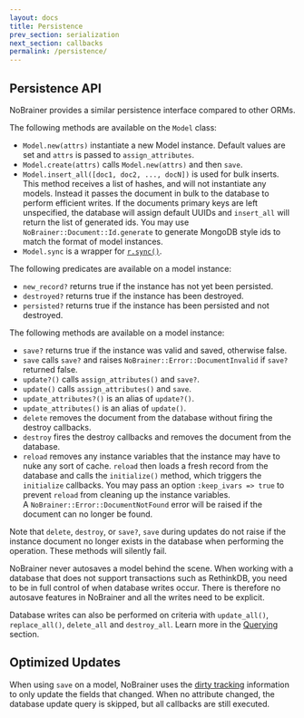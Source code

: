 ```yaml
---
layout: docs
title: Persistence
prev_section: serialization
next_section: callbacks
permalink: /persistence/
---
```


## Persistence API

NoBrainer provides a similar persistence interface compared to other ORMs.

The following methods are available on the `Model` class:

* `Model.new(attrs)` instantiate a new Model instance. Default values are set
  and `attrs` is passed to `assign_attributes`.
* `Model.create(attrs)` calls `Model.new(attrs)` and then `save`.
* `Model.insert_all([doc1, doc2, ..., docN])` is used for bulk inserts. This method
  receives a list of hashes, and will not instantiate any models. Instead it
  passes the document in bulk to the database to perform efficient writes.
  If the documents primary keys are left unspecified, the database will assign
  default UUIDs and `insert_all` will return the list of generated ids.
  You may use `NoBrainer::Document::Id.generate` to generate MongoDB style ids
  to match the format of model instances.
* `Model.sync` is a wrapper for [`r.sync()`](http://www.rethinkdb.com/api/ruby/#sync).

The following predicates are available on a model instance:

* `new_record?` returns true if the instance has not yet been persisted.
* `destroyed?` returns true if the instance has been destroyed.
* `persisted?` returns true if the instance has been persisted and not destroyed.

The following methods are available on a model instance:

* `save?` returns true if the instance was valid and saved, otherwise false.
* `save` calls `save?` and raises `NoBrainer::Error::DocumentInvalid` if `save?` returned false.
* `update?()` calls `assign_attributes()` and `save?`.
* `update()` calls `assign_attributes()` and `save`.
* `update_attributes?()` is an alias of `update?()`.
* `update_attributes()` is an alias of `update()`.
* `delete` removes the document from the database without firing the destroy
  callbacks.
* `destroy` fires the destroy callbacks and removes the document from the database.
* `reload` removes any instance variables that the instance may have to nuke any
  sort of cache. `reload` then loads a fresh record from the database and
  calls the `initialize()` method, which triggers the `initialize` callbacks.
  You may pass an option `:keep_ivars => true` to prevent `reload` from cleaning
  up the instance variables.  
  A `NoBrainer::Error::DocumentNotFound` error will be raised if the document
  can no longer be found.

Note that `delete`, `destroy`, or `save?`, `save` during updates do not raise if
the instance document no longer exists in the database when performing the operation.
These methods will silently fail.

NoBrainer never autosaves a model behind the scene. When working with a
database that does not support transactions such as RethinkDB, you need to be in
full control of when database writes occur. There is therefore no autosave
features in NoBrainer and all the writes need to be explicit.

Database writes can also be performed on criteria with `update_all()`,
`replace_all()`, `delete_all` and `destroy_all`.
Learn more in the [Querying](/docs/querying) section.

## Optimized Updates

When using `save` on a model, NoBrainer uses the [dirty tracking](/docs/dirty_tracking)
information to only update the fields that changed. When no attribute changed,
the database update query is skipped, but all callbacks are still executed.
